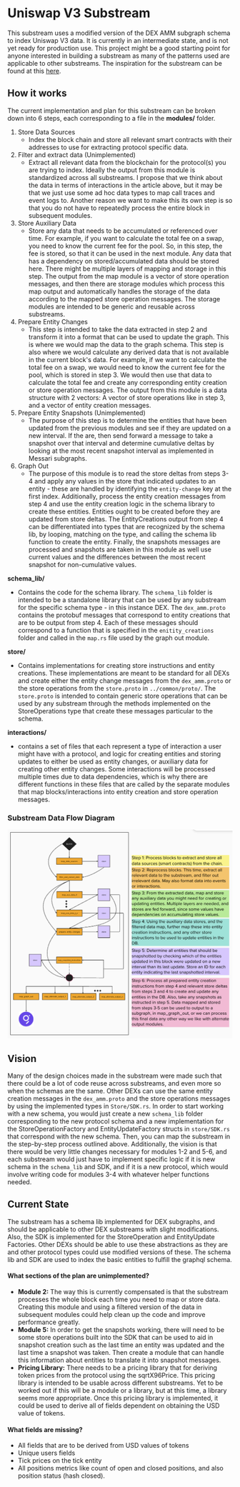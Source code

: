# Uniswap V3 Substream
This substream uses a modified version of the DEX AMM subgraph schema to index Uniswap V3 data. It is currently in an intermediate state, and is not yet ready for production use. This project might be a good starting point for anyone interested in building a substream as many of the patterns used are applicable to other substreams. The inspiration for the substream can be found at this [here](https://engineering.messari.io/blog/parallel-indexing-of-blockchain-data-with-substreams).

## How it works
The current implementation and plan for this substream can be broken down into 6 steps, each corresponding to a file in the **modules/** folder.

1. Store Data Sources
    - Index the block chain and store all relevant smart contracts with their addresses to use for extracting protocol specific data. 
2. Filter and extract data (Unimplemented)
    - Extract all relevant data from the blockchain for the protocol(s) you are trying to index. Ideally the output from this module is standardized across all substreams. I propose that we think about the data in terms of interactions in the article above, but it may be that we just use some ad hoc data types to map call traces and event logs to. Another reason we want to make this its own step is so that you do not have to repeatedly process the entire block in subsequent modules.
3. Store Auxiliary Data
    - Store any data that needs to be accumulated or referenced over time. For example, if you want to calculate the total fee on a swap, you need to know the current fee for the pool. So, in this step, the fee is stored, so that it can be used in the next module. Any data that has a dependency on stored/accumulated data should be stored here. There might be multiple layers of mapping and storage in this step. The output from the map module is a vector of store operation messages, and then there are storage modules which process this map output and automatically handles the storage of the data according to the mapped store operation messages. The storage modules are intended to be generic and reusable across substreams.
4. Prepare Entity Changes
    - This step is intended to take the data extracted in step 2 and transform it into a format that can be used to update the graph. This is where we would map the data to the graph schema. This step is also where we would calculate any derived data that is not available in the current block's data. For example, if we want to calculate the total fee on a swap, we would need to know the current fee for the pool, which is stored in step 3. We would then use that data to calculate the total fee and create any corresponding entity creation or store operation messages. The output from this module is a data structure with 2 vectors: A vector of store operations like in step 3, and a vector of entity creation messages. 
5. Prepare Entity Snapshots (Unimplemented)
    - The purpose of this step is to determine the entities that have been updated from the previous modules and see if they are updated on a new interval. If the are, then send forward a message to take a snapshot over that interval and determine cumulative deltas by looking at the most recent snapshot interval as implemented in Messari subgraphs. 
6. Graph Out
    - The purpose of this module is to read the store deltas from steps 3-4 and apply any values in the store that indicated updates to an entity - these are handled by identifying the `entity-change` key at the first index. Additionally, process the entity creation messages from step 4 and use the entity creation logic in the schema library to create these entities. Entities ought to be created before they are updated from store deltas. The EntityCreations output from step 4 can be differentiated into types that are recognized by the schema lib, by looping, matching on the type, and calling the schema lib function to create the entity. Finally, the snapshots messages are processed and snapshots are taken in this module as well use current values and the differences between the most recent snapshot for non-cumulative values. 

**schema_lib/** 
- Contains the code for the schema library. The `schema_lib` folder is intended to be a standalone library that can be used by any substream for the specific schema type - in this instance DEX. The `dex_amm.proto` contains the protobuf messages that correspond to entity creations that are to be output from step 4. Each of these messages should correspond to a function that is specified in the `enitity_creations` folder and called in the `map.rs` file used by the graph out module.

**store/** 
- Contains implementations for creating store instructions and entity creations. These implementations are meant to be standard for all DEXs and create either the entity change messages from the `dex_amm.proto` or the store operations from the `store.proto` in `../common/proto/`. The `store.proto` is intended to contain generic store operations that can be used by any substream through the methods implemented on the StoreOperations type that create these messages particular to the schema.

**interactions/**
- contains a set of files that each represent a type of interaction a user might have with a protocol, and logic for creating entities and storing updates to either be used as entity changes, or auxiliary data for creating other entity changes. Some interactions will be processed multiple times due to data dependencies, which is why there are different functions in these files that are called by the separate modules that map blocks/interactions into entity creation and store operation messages.

### Substream Data Flow Diagram
![alt text](./img/data_flow.png "Substream Data Flow Diagram")

## Vision
Many of the design choices made in the substream were made such that there could be a lot of code reuse across substreams, and even more so when the schemas are the same. Other DEXs can use the same entity creation messages in the `dex_amm.proto` and the store operations messages by using the implemented types in `Store/SDK.rs`. In order to start working with a new schema, you would just create a new `schema_lib` folder corresponding to the new protocol schema and a new implementation for the StoreOperationFactory and EntityUpdateFactory structs in `store/SDK.rs ` that correspond with the new schema. Then, you can map the substream in the step-by-step process outlined above. Additionally, the vision is that there would be very little changes necessary for modules 1-2 and 5-6, and each substream would just have to implement specific logic if it is new schema in the `schema_lib` and SDK, and if it is a new protocol, which would involve writing code for modules 3-4 with whatever helper functions needed.

## Current State
The substream has a schema lib implemented for DEX subgraphs, and should be applicable to other DEX substreams with slight modifications. Also, the SDK is implemented for the StoreOperation and EntityUpdate Factories. Other DEXs should be able to use these abstractions as they are and other protocol types could use modified versions of these. The schema lib and SDK are used to index the basic entities to fulfill the graphql schema. 

#### What sections of the plan are unimplemented?
- **Module 2:** The way this is currently compensated is that the substream processes the whole block each time you need to map or store data. Creating this module and using a filtered version of the data in subsequent modules could help clean up the code and improve performance greatly.
- **Module 5:** In order to get the snapshots working, there will need to be some store operations built into the SDK that can be used to aid in snapshot creation such as the last time an entity was updated and the last time a snapshot was taken. Then create a module that can handle this information about entities to translate it into snapshot messages.
- **Pricing Library:** There needs to be a pricing library that for deriving token prices from the protocol using the sqrtX96Price. This pricing library is intended to be usable across different substreams. Yet to be worked out if this will be a module or a library, but at this time, a library seems more appropriate. Once this pricing library is implemented, it could be used to derive all of fields dependent on obtaining the USD value of tokens.

#### What fields are missing?
- All fields that are to be derived from USD values of tokens
- Unique users fields
- Tick prices on the tick entity
- All positions metrics like count of open and closed positions, and also position status (hash closed).
